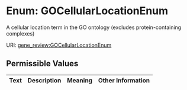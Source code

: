 
# Enum: GOCellularLocationEnum

A cellular location term in the GO ontology (excludes protein-containing complexes)

URI: [gene_review:GOCellularLocationEnum](https://w3id.org/ai4curation/gene_review/GOCellularLocationEnum)


## Permissible Values

| Text | Description | Meaning | Other Information |
| :--- | :---: | :---: | ---: |
